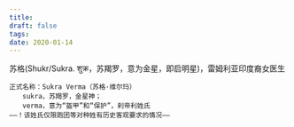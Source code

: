 ```yaml
---
title: 
draft: false
tags: 
date: 2020-01-14
---
```


苏格(Shukr/Sukra. शुक्र，苏羯罗，意为金星，即启明星)，雷姆利亚印度裔女医生

	正式名称：Sukra Verma（苏格·维尔玛）
	　　sukra，苏羯罗，金星神；
	　　verma，意为“盔甲”和“保护”，刹帝利姓氏
	——！该姓氏仅限跑团等对种姓有历史客观要求的情况——

